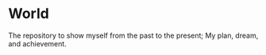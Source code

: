 # World
The repository to show myself from the past to the present; My plan, dream, and achievement.
